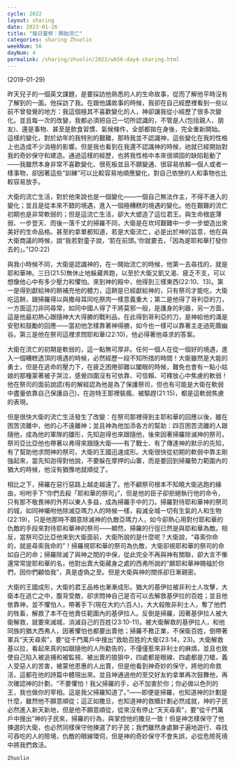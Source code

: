 ```yaml
---
cycle: 2022
layout: sharing
date: 2023-01-26
title: "每日靈修：開始流亡"
categories: sharing Zhuolin
weekNum: 56
dayNum: 4
permalink: /sharing/zhuolin/2022/wk56-day4-sharing.html
---
```

(2019-01-29)

昨天兒子的一個英文課題，是要採訪他熟悉的人的生命故事，從而了解他平時沒有了解到的一面。他採訪了我。在跟他講故事的時候，我卻在自己經歷裡看到一些以前不曾發覺的地方：我這個極其不喜歡變化的人，神卻讓我從小經歷了很多次變化。並且每一次的改變，我都必須把自己一切所認識的，不管是人(包括親人、朋友)、還是事物、甚至是飲食習慣、氣候條件，全部都拋在身後，完全重新開始。這樣的變化，對於幼年的我特別的艱難，那時我並不認識神，這些變化在我的性格上也造成不少消極的影響。但是我也看到在我還不認識神的時候，祂就已經開始對我的奇妙保守和建造。通過這樣的經歷，也將我性格中本來很頑固的缺陷鬆動了——我雖然本身非常不喜歡變化、很死板並且不願變通、很容易依賴一個人或者一樣事物，卻因著這些“訓練”可以比較容易地順應變化，對自己依戀的人和事物也比較容易放手。  

大衛的流亡生活，對於他來說也是一個變化——一個自己無法作主，不得不進入的變化；並且是從本來不錯的境遇，進入一個極糟糕的境遇的變化。他在艱難的流亡初期也是非常軟弱的；但是這流亡生活，卻大大塑造了這位君王。與生命根底薄弱、一步登天、而後一落千丈的掃羅不同，大衛是在坎坷艱難中一步一步塑造出來美好的生命品格。甚至約拿單都知道，若是大衛流亡，必是出於神的旨意，他在與大衛商議的時候，說“我若對童子說，‘箭在前頭。’你就要去，「因為是耶和華打發你去的」。”(20:22)  

與我小時候不同，大衛是認識神的，在一開始流亡的時候，他第一去尋找的，就是耶和華神。三日(21:5)無休止地躲藏奔跑，以至於大衛又飢又渴、疲乏不支，可以想像他心中有多少壓力和懼怕。來到神的殿中，他得到三樣東西(22:10、13)。第一是得到獻給神的餅補充他的體力，這餅是已經獻給神的，只有祭司才能吃，大衛吃這餅，跟掃羅得以與撒母耳同吃祭肉一樣意義重大；第二是他得了哥利亞的刀，一方面這刀非同尋常，如同中國人得了干將莫邪一般，是護身的利器，另一方面，這是他最初熱心跟隨神大大得勝的戰利品，在此得到哥利亞的刀，是神給他的滿是安慰和鼓勵的回應——當初他怎樣靠著神得勝，如今也一樣可以靠著主走過死蔭幽谷。第三是他在祭司這裡求問耶和華(22:10)，他必得著他尋求的答案。  

大衛在流亡的初期是軟弱的，這一點無可厚非。任何一個人在從一個好的境遇，進入一個糟糕透頂的境遇的時候，必然經歷一段不知所措的時間！大衛雖然是大能的勇士，但是在逃命的壓力下，在疲乏困倦卻難以闔眼的時候，難免也會有一點小姑娘的那種蒙著被子哭泣，感覺四圍沒有可依靠、可信賴、可釋放心中焦慮的軟弱！他在祭司的面前說謊(有的解經認為他是為了保護祭司，但也有可能是大衛在軟弱中盡量依靠自己保護自己)，在迦特王那裡裝瘋、被驅趕(21:15)，都是這軟弱焦慮的表現。  

但是很快大衛的流亡生活發生了改變：在祭司那裡得到主耶和華的回應以後，雖在困苦流離中，他的心不遠離神；並且神為他加添各方的幫助：四百困苦流離的人跟隨他，成為他的軍隊的雛形，先知迦得也來跟隨他，後來因著掃羅除滅神的祭司，祭司亞比亞他也帶著以弗得來跟隨大衛——有了戰士、有了傳達神的默示的先知，有了幫助他求問神的祭司，大衛的王國迅速成形。大衛很快從初期的軟弱中靠主剛強起來，當先知迦得對他說，不要躲在摩押的山寨，而是要回到掃羅勢力範圍內的猶大的時候，他沒有猶豫地就順從了。  

相比之下，掃羅在惡行惡路上越走越遠了。他不顧祭司根本不知曉大衛逃跑的緣由，吩咐手下“你們去殺「耶和華的祭司」”，但是他的臣子卻拒絕執行他的命令，只有那不敬畏神的外邦以東人多益，成為掃羅手中的刀。掃羅對待耶和華神的祭司的城，如同神囑咐他除滅亞瑪力人的時候一樣，殺滅全城一切有生氣的人和生物(22:19)，只是他那時不願意除滅神的仇敵亞瑪力人，如今卻熱心用對付耶和華的仇敵的手段來對待耶和華神的祭司——顯然，掃羅的行徑已然是與耶和華為敵。相反，當祭司亞比亞他來到大衛面前，大衛所說的是什麼呢？大衛說，“尋索你命的，就是尋索我命的”！掃羅視耶和華的祭司為仇敵，大衛卻視耶和華的祭司的命如自己的命；掃羅除滅了與神之間的中保，從此完全不再與神有關聯，卻大言不慚還常常提耶和華的名，他對出賣大衛藏身之處的西弗所說的“願耶和華神賜福於你們，因你們顧恤我”，真是虛偽之至。但是大衛與神的關係卻日漸親密。  

大衛的王國成形，大衛的君王品格也漸漸成形。猶大的基伊拉被非利士人攻擊，大衛本在逃亡之中，腹背受敵，卻求問神自己是否可以去解救基伊拉的百姓；並且他依靠神，並不懼怕人，帶著手下(現在大約六百人)，大大殺敗非利士人，奪了他們的牲畜，解救了本不在他責任範圍內的基伊拉人。反倒是掃羅，因著基伊拉人被大衛解救，就要來滅城，消滅自己的百姓(23:10-11)。被大衛解救的基伊拉人，和他同族的猶大西弗人，因著懼怕也都要出賣他；掃羅不務正業，不保衛百姓，倒帶著軍兵“天天尋索”，要“從千門萬戶中搜出”救助百姓的大衛(23:14，23)。大衛解救基以拉，看起來真的如跟隨他的人所勸告的，不僅僅惹來非利士的麻煩，並且也致使自己陷入被追捕和被監視、被出賣的狼狽中，四處都是眼線、四處都是刀槍，義人受惡人的苦害，被蒙他恩惠的人出賣，但是他看到神奇妙的保守，將他的命救活，這都在他的詩篇中體現出來。並且神通過他的至交好友約拿單再次鼓舞他，再次確認神的計劃，“不要懼怕！我父掃羅的手，必不加害於你；你必做以色列的王，我也做你的宰相。這是我父掃羅知道了。”——即便是掃羅，也知道神的計劃是什麼，雖然他不願意順從；這正如撒旦，也知道神的救贖計劃必然成就，神的子民必然進入新天新地，但是他不願意順從，從來沒有停止“天天尋索”，要“從千門萬戶中搜出”神的子民來，掃羅的行為，與掌控他的撒旦一致！但是神怎樣保守了他揀選的大衛，也必然同樣保守他揀選了的子民；我們雖然身處獅子遍地遊行、尋找可吞吃的人的險境，仇敵的眼線環伺，但是神的奇妙保守不會失誤，必從危險死境中將我們救活。  

`Zhuolin`  
